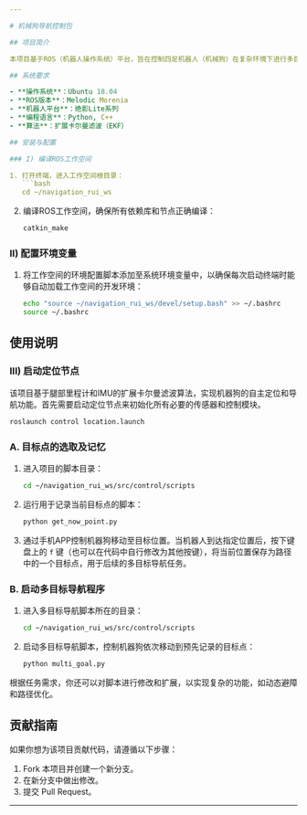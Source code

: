 ```yaml
---

# 机械狗导航控制包

## 项目简介

本项目基于ROS（机器人操作系统）平台，旨在控制四足机器人（机械狗）在复杂环境下进行多目标路径规划和自主导航。该项目通过整合里程计（Odometry）和惯性测量单元（IMU）数据，使用扩展卡尔曼滤波（EKF）算法，确保机器人能够精确定位和导航。

## 系统要求

- **操作系统**：Ubuntu 18.04
- **ROS版本**：Melodic Morenia
- **机器人平台**：绝影Lite系列
- **编程语言**：Python, C++
- **算法**：扩展卡尔曼滤波（EKF）

## 安装与配置

### I) 编译ROS工作空间

1. 打开终端，进入工作空间根目录：
   ```bash
   cd ~/navigation_rui_ws
   ```

2. 编译ROS工作空间，确保所有依赖库和节点正确编译：
   ```bash
   catkin_make
   ```

### II) 配置环境变量

1. 将工作空间的环境配置脚本添加至系统环境变量中，以确保每次启动终端时能够自动加载工作空间的开发环境：
   ```bash
   echo "source ~/navigation_rui_ws/devel/setup.bash" >> ~/.bashrc
   source ~/.bashrc
   ```

## 使用说明

### III) 启动定位节点

该项目基于腿部里程计和IMU的扩展卡尔曼滤波算法，实现机器狗的自主定位和导航功能。首先需要启动定位节点来初始化所有必要的传感器和控制模块。

```bash
roslaunch control location.launch
```

### A. 目标点的选取及记忆

1. 进入项目的脚本目录：
   ```bash
   cd ~/navigation_rui_ws/src/control/scripts
   ```

2. 运行用于记录当前目标点的脚本：
   ```bash
   python get_now_point.py
   ```

3. 通过手机APP控制机器狗移动至目标位置。当机器人到达指定位置后，按下键盘上的 `f` 键（也可以在代码中自行修改为其他按键），将当前位置保存为路径中的一个目标点，用于后续的多目标导航任务。

### B. 启动多目标导航程序

1. 进入多目标导航脚本所在的目录：
   ```bash
   cd ~/navigation_rui_ws/src/control/scripts
   ```

2. 启动多目标导航脚本，控制机器狗依次移动到预先记录的目标点：
   ```bash
   python multi_goal.py
   ```

根据任务需求，你还可以对脚本进行修改和扩展，以实现复杂的功能，如动态避障和路径优化。

## 贡献指南

如果你想为该项目贡献代码，请遵循以下步骤：

1. Fork 本项目并创建一个新分支。
2. 在新分支中做出修改。
3. 提交 Pull Request。

---
```

